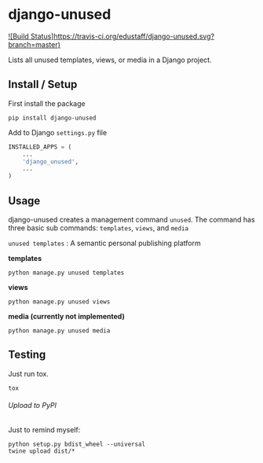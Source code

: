 # django-unused

[![Build Status]https://travis-ci.org/edustaff/django-unused.svg?branch=master)](https://travis-ci.org/edustaff/django-unused)

Lists all unused templates, views, or media in a Django project.

## Install / Setup ##
First install the package

    pip install django-unused

Add to Django `settings.py` file

```python
INSTALLED_APPS = (
    ...
    'django_unused',
    ...
)
```

## Usage ##

django-unused creates a management command `unused`.
The command has three basic sub commands: `templates`, `views`, and `media`

`unused templates`
: A semantic personal publishing platform


**templates**

    python manage.py unused templates

**views**

    python manage.py unused views

**media (currently not implemented)**

    python manage.py unused media

## Testing ##
Just run tox.

    tox

###### Upload to PyPI ######

Just to remind myself:

    python setup.py bdist_wheel --universal
    twine upload dist/*
